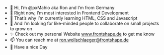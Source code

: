 - 👋 Hi, I’m @pxMahio aka Ron and I’m from Germany
- 👀 Right now, I’m most interested in Frontend Development
- 🌱 That’s why I’m currently learning HTML, CSS and Javascript
- 💞️ And I’m looking for like-minded people to collaborate on small projects to grow on
- ✨ Check out my personal Website www.frontshape.de to get me know
- 📫 You can reach me at ron.wollschlaeger@frontshape.de
- 👋 Have a nice Day
